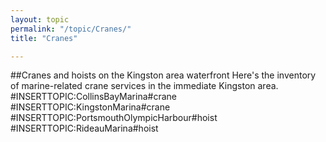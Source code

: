 ```yaml
---
layout: topic
permalink: "/topic/Cranes/"
title: "Cranes"

---
```


##Cranes and hoists on the Kingston area waterfront
Here's the inventory of marine-related crane services in the immediate Kingston area.
#INSERTTOPIC:CollinsBayMarina#crane
#INSERTTOPIC:KingstonMarina#crane
#INSERTTOPIC:PortsmouthOlympicHarbour#hoist
#INSERTTOPIC:RideauMarina#hoist



